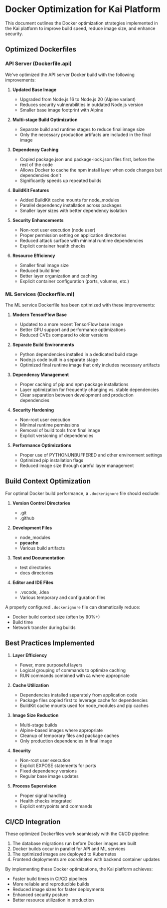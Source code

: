 # Docker Optimization for Kai Platform

This document outlines the Docker optimization strategies implemented in the Kai platform to improve build speed, reduce image size, and enhance security.

## Optimized Dockerfiles

### API Server (Dockerfile.api)

We've optimized the API server Docker build with the following improvements:

1. **Updated Base Image**
   - Upgraded from Node.js 16 to Node.js 20 (Alpine variant)
   - Reduces security vulnerabilities in outdated Node.js version
   - Smaller base image footprint with Alpine

2. **Multi-stage Build Optimization**
   - Separate build and runtime stages to reduce final image size
   - Only the necessary production artifacts are included in the final image

3. **Dependency Caching**
   - Copied package.json and package-lock.json files first, before the rest of the code
   - Allows Docker to cache the npm install layer when code changes but dependencies don't
   - Significantly speeds up repeated builds

4. **BuildKit Features**
   - Added BuildKit cache mounts for node_modules
   - Parallel dependency installation across packages
   - Smaller layer sizes with better dependency isolation

5. **Security Enhancements**
   - Non-root user execution (node user)
   - Proper permission setting on application directories
   - Reduced attack surface with minimal runtime dependencies
   - Explicit container health checks

6. **Resource Efficiency**
   - Smaller final image size
   - Reduced build time
   - Better layer organization and caching
   - Explicit container configuration (ports, volumes, etc.)

### ML Services (Dockerfile.ml)

The ML service Dockerfile has been optimized with these improvements:

1. **Modern TensorFlow Base**
   - Updated to a more recent TensorFlow base image
   - Better GPU support and performance optimizations
   - Reduced CVEs compared to older versions

2. **Separate Build Environments**
   - Python dependencies installed in a dedicated build stage
   - Node.js code built in a separate stage
   - Optimized final runtime image that only includes necessary artifacts

3. **Dependency Management**
   - Proper caching of pip and npm package installations
   - Layer optimization for frequently changing vs. stable dependencies
   - Clear separation between development and production dependencies

4. **Security Hardening**
   - Non-root user execution
   - Minimal runtime permissions
   - Removal of build tools from final image
   - Explicit versioning of dependencies

5. **Performance Optimizations**
   - Proper use of PYTHONUNBUFFERED and other environment settings
   - Optimized pip installation flags
   - Reduced image size through careful layer management

## Build Context Optimization

For optimal Docker build performance, a `.dockerignore` file should exclude:

1. **Version Control Directories**
   - .git
   - .github

2. **Development Files**
   - node_modules
   - __pycache__
   - Various build artifacts

3. **Test and Documentation**
   - test directories
   - docs directories

4. **Editor and IDE Files**
   - .vscode, .idea
   - Various temporary and configuration files

A properly configured `.dockerignore` file can dramatically reduce:
- Docker build context size (often by 90%+)
- Build time
- Network transfer during builds

## Best Practices Implemented

1. **Layer Efficiency**
   - Fewer, more purposeful layers
   - Logical grouping of commands to optimize caching
   - RUN commands combined with `&&` where appropriate

2. **Cache Utilization**
   - Dependencies installed separately from application code
   - Package files copied first to leverage cache for dependencies
   - BuildKit cache mounts used for node_modules and pip caches

3. **Image Size Reduction**
   - Multi-stage builds
   - Alpine-based images where appropriate
   - Cleanup of temporary files and package caches
   - Only production dependencies in final image

4. **Security**
   - Non-root user execution
   - Explicit EXPOSE statements for ports
   - Fixed dependency versions
   - Regular base image updates

5. **Process Supervision**
   - Proper signal handling
   - Health checks integrated
   - Explicit entrypoints and commands

## CI/CD Integration

These optimized Dockerfiles work seamlessly with the CI/CD pipeline:

1. The database migrations run before Docker images are built
2. Docker builds occur in parallel for API and ML services
3. The optimized images are deployed to Kubernetes
4. Frontend deployments are coordinated with backend container updates

By implementing these Docker optimizations, the Kai platform achieves:
- Faster build times in CI/CD pipelines
- More reliable and reproducible builds
- Reduced image sizes for faster deployments
- Enhanced security posture
- Better resource utilization in production